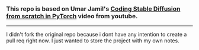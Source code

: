 ### This repo is based on Umar Jamil's [Coding Stable Diffusion from scratch in PyTorch](https://youtu.be/ZBKpAp_6TGI) video from youtube. 
---
I didn't fork the original repo because i dont have any intention to create a pull req right now. I just wanted to store the project with my own notes.</br>